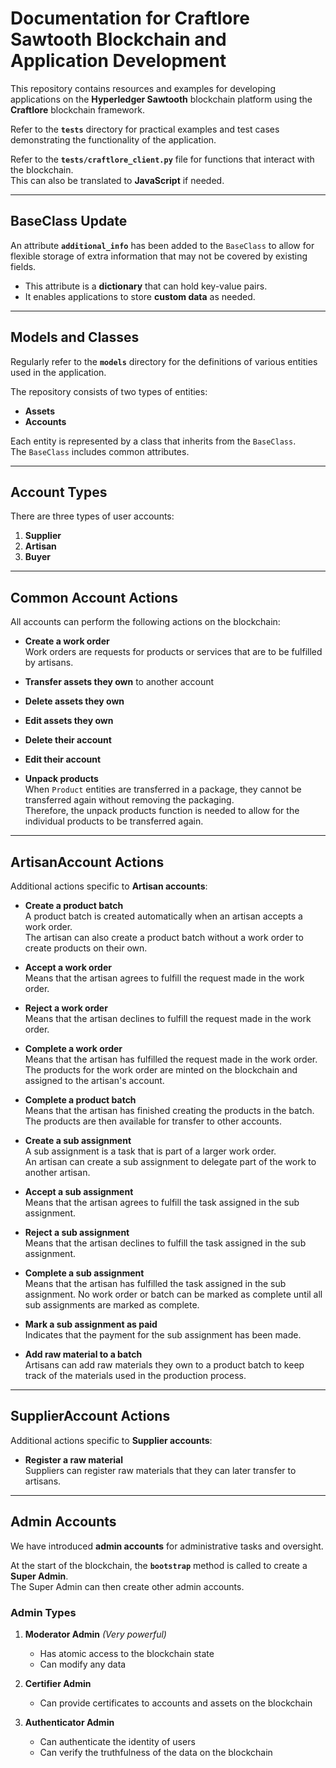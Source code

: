 # Documentation for Craftlore Sawtooth Blockchain and Application Development

This repository contains resources and examples for developing applications on the **Hyperledger Sawtooth** blockchain platform using the **Craftlore** blockchain framework.

Refer to the **`tests`** directory for practical examples and test cases demonstrating the functionality of the application.

Refer to the **`tests/craftlore_client.py`** file for functions that interact with the blockchain.  
This can also be translated to **JavaScript** if needed.

---

## BaseClass Update

An attribute **`additional_info`** has been added to the `BaseClass` to allow for flexible storage of extra information that may not be covered by existing fields.  

- This attribute is a **dictionary** that can hold key-value pairs.  
- It enables applications to store **custom data** as needed.

---

## Models and Classes

Regularly refer to the **`models`** directory for the definitions of various entities used in the application.

The repository consists of two types of entities:

- **Assets**
- **Accounts**

Each entity is represented by a class that inherits from the `BaseClass`.  
The `BaseClass` includes common attributes.

---

## Account Types

There are three types of user accounts:

1. **Supplier**
2. **Artisan**
3. **Buyer**

---

## Common Account Actions

All accounts can perform the following actions on the blockchain:

- **Create a work order**  
  Work orders are requests for products or services that are to be fulfilled by artisans.

- **Transfer assets they own** to another account

- **Delete assets they own**

- **Edit assets they own**

- **Delete their account**

- **Edit their account**

- **Unpack products**  
  When `Product` entities are transferred in a package, they cannot be transferred again without removing the packaging.  
  Therefore, the unpack products function is needed to allow for the individual products to be transferred again.

---

## ArtisanAccount Actions

Additional actions specific to **Artisan accounts**:

- **Create a product batch**  
  A product batch is created automatically when an artisan accepts a work order.  
  The artisan can also create a product batch without a work order to create products on their own.

- **Accept a work order**  
  Means that the artisan agrees to fulfill the request made in the work order.

- **Reject a work order**  
  Means that the artisan declines to fulfill the request made in the work order.

- **Complete a work order**  
  Means that the artisan has fulfilled the request made in the work order.  
  The products for the work order are minted on the blockchain and assigned to the artisan's account.

- **Complete a product batch**  
  Means that the artisan has finished creating the products in the batch.  
  The products are then available for transfer to other accounts.

- **Create a sub assignment**  
  A sub assignment is a task that is part of a larger work order.  
  An artisan can create a sub assignment to delegate part of the work to another artisan.

- **Accept a sub assignment**  
  Means that the artisan agrees to fulfill the task assigned in the sub assignment.

- **Reject a sub assignment**  
  Means that the artisan declines to fulfill the task assigned in the sub assignment.

- **Complete a sub assignment**  
  Means that the artisan has fulfilled the task assigned in the sub assignment.
  No work order or batch can be marked as complete until all sub assignments are marked as complete.

- **Mark a sub assignment as paid**  
  Indicates that the payment for the sub assignment has been made.

- **Add raw material to a batch**  
  Artisans can add raw materials they own to a product batch to keep track of the materials used in the production process.

---

## SupplierAccount Actions

Additional actions specific to **Supplier accounts**:

- **Register a raw material**  
  Suppliers can register raw materials that they can later transfer to artisans.

---

## Admin Accounts

We have introduced **admin accounts** for administrative tasks and oversight.  

At the start of the blockchain, the **`bootstrap`** method is called to create a **Super Admin**.  
The Super Admin can then create other admin accounts.

### Admin Types

1. **Moderator Admin** *(Very powerful)*  
   - Has atomic access to the blockchain state  
   - Can modify any data

2. **Certifier Admin**  
   - Can provide certificates to accounts and assets on the blockchain

3. **Authenticator Admin**  
   - Can authenticate the identity of users  
   - Can verify the truthfulness of the data on the blockchain
